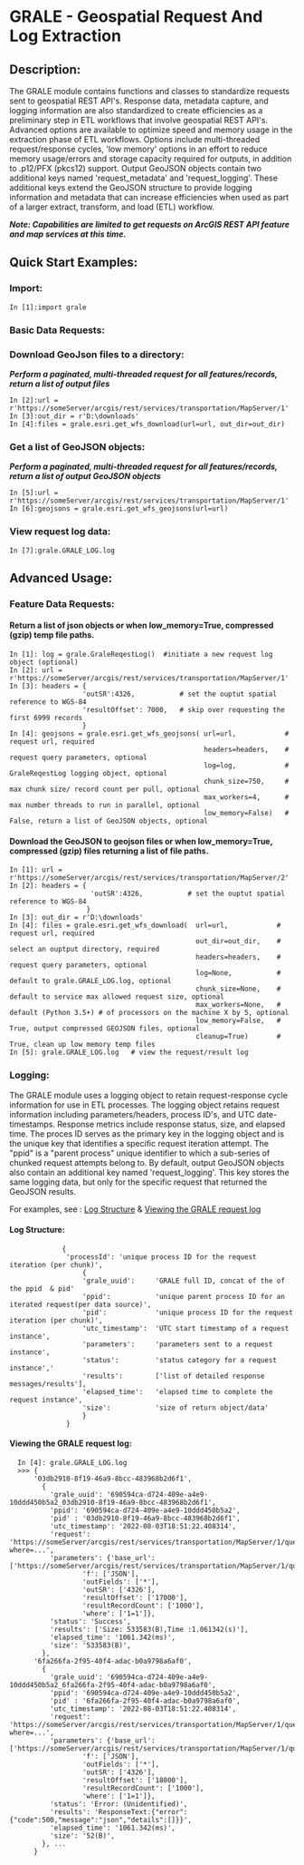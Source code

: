 # GRALE - Geospatial Request And Log Extraction
## Description:
  The GRALE module contains functions and classes to standardize requests sent to geospatial REST API's. Response data, metadata capture, and logging information are also standardized to create efficiencies as a preliminary step in ETL workflows that involve geospatial REST API's.  Advanced options are available to optimize speed and memory usage in the extraction phase of ETL workflows. Options include multi-threaded request/response cycles, 'low memory' options in an effort to reduce memory usage/errors and storage capacity required for outputs, in addition to .p12/PFX (pkcs12) support.  Output GeoJSON objects contain two additional keys named 'request_metadata' and 'request_logging'.  These additional keys extend the GeoJSON structure to provide logging information and metadata that can increase efficiencies when used as part of a larger extract, transform, and load (ETL) workflow.

  ***Note: Capabilities are limited to get requests on ArcGIS REST API feature and map services at this time.*** 
  
## Quick Start Examples:

  ### Import:  
    In [1]:import grale
  ### Basic Data Requests:  
    
  ### Download GeoJson files to a directory:
  ***Perform a paginated, multi-threaded request for all features/records, return a list of output files***
  
    In [2]:url = r'https://someServer/arcgis/rest/services/transportation/MapServer/1'
    In [3]:out_dir = r'D:\downloads'
    In [4]:files = grale.esri.get_wfs_download(url=url, out_dir=out_dir)
    
  ### Get a list of GeoJSON objects:
  ***Perform a paginated, multi-threaded request for all features/records, return a list of output GeoJSON objects***
  
    In [5]:url = r'https://someServer/arcgis/rest/services/transportation/MapServer/1'
    In [6]:geojsons = grale.esri.get_wfs_geojsons(url=url)
    
  ### View request log data:
    In [7]:grale.GRALE_LOG.log
    
## Advanced Usage:

### Feature Data Requests:
  #### Return a list of json objects or when low_memory=True, compressed (gzip) temp file paths.

    In [1]: log = grale.GraleReqestLog()  #initiate a new request log object (optional)
    In [2]: url = r'https://someServer/arcgis/rest/services/transportation/MapServer/1'
    In [3]: headers = {
                      'outSR':4326,           # set the ouptut spatial reference to WGS-84
                      'resultOffset': 7000,   # skip over requesting the first 6999 records
                      }
    In [4]: geojsons = grale.esri.get_wfs_geojsons( url=url,            # request url, required
                                                    headers=headers,    # request query parameters, optional
                                                    log=log,            # GraleReqestLog logging object, optional
                                                    chunk_size=750,     # max chunk size/ record count per pull, optional
                                                    max_workers=4,      # max number threads to run in parallel, optional
                                                    low_memory=False)   # False, return a list of GeoJSON objects, optional
                                                
  #### Download the GeoJSON to geojson files or when low_memory=True, compressed (gzip) files returning a list of file paths.
    In [1]: url = r'https://someServer/arcgis/rest/services/transportation/MapServer/2'
    In [2]: headers = {
                        'outSR':4326,           # set the ouptut spatial reference to WGS-84
                       }
    In [3]: out_dir = r'D:\downloads'
    In [4]: files = grale.esri.get_wfs_download(  url=url,            # request url, required
                                                  out_dir=out_dir,    # select an ouptput directory, required   
                                                  headers=headers,    # request query parameters, optional
                                                  log=None,           # default to grale.GRALE_LOG.log, optional
                                                  chunk_size=None,    # default to service max allowed request size, optional
                                                  max_workers=None,   # default (Python 3.5+) # of processors on the machine X by 5, optional
                                                  low_memory=False,   # True, output compressed GEOJSON files, optional
                                                  cleanup=True)       # True, clean up low memory temp files 
    In [5]: grale.GRALE_LOG.log   # view the request/result log
    
### Logging:
  The GRALE module uses a logging object to retain request-response cycle information for use in ETL processes.  The logging object retains request information     including parameters/headers, process ID's, and  UTC date-timestamps.  Response metrics include response status, size, and elapsed time. The proces ID serves as the primary key in the logging object and is the unique key that identifies a specific request iteration attempt.  The "ppid" is a "parent process" unique identifier  to which a sub-series of chunked request attempts belong to.  By default, output GeoJSON objects also contain an additional key named 'request_logging'.  This key stores the same logging data, but only for the specific request that returned the GeoJSON results.
  
  For examples, see :  [Log Structure](#log-structure) & [Viewing the GRALE request log](#viewing-the-grale-request-log)
#### Log Structure:
                 {
                  'processId': 'unique process ID for the request iteration (per chunk)',
                      {
                      'grale_uuid':     'GRALE full ID, concat of the of the ppid  & pid'
                      'ppid':           'unique parent process ID for an iterated request(per data source)', 
                      'pid':            'unique process ID for the request iteration (per chunk)', 
                      'utc_timestamp':  'UTC start timestamp of a request instance', 
                      'parameters':     'parameters sent to a request instance',   
                      'status':         'status category for a request instance','  
                      'results':        ['list of detailed response messages/results'],
                      'elapsed_time':   'elapsed time to complete the request instance',
                      'size':           'size of return object/data'
                      }
                  }
                
  #### Viewing the GRALE request log:
      In [4]: grale.GRALE_LOG.log
      >>> {
          '03db2910-8f19-46a9-8bcc-483968b2d6f1',
            {	
              'grale_uuid': '690594ca-d724-409e-a4e9-10ddd450b5a2_03db2910-8f19-46a9-8bcc-483968b2d6f1',
              'ppid': '690594ca-d724-409e-a4e9-10ddd450b5a2',
              'pid' : '03db2910-8f19-46a9-8bcc-483968b2d6f1',
              'utc_timestamp': '2022-08-03T18:51:22.408314',
              'request': 'https://someServer/arcgis/rest/services/transportation/MapServer/1/query?where=...',
              'parameters': {'base_url': ['https://someServer/arcgis/rest/services/transportation/MapServer/1/query'],
                      'f': ['JSON'],
                      'outFields': ['*'],
                      'outSR': ['4326'],
                      'resultOffset': ['17000'],
                      'resultRecordCount': ['1000'],
                      'where': ['1=1']},
              'status': 'Success',
              'results': ['Size: 533583(B),Time :1.061342(s)'],
              'elapsed_time': '1061.342(ms)',
              'size': '533583(B)',
            },
          '6fa266fa-2f95-40f4-adac-b0a9798a6af0',
            {	          
              'grale_uuid': '690594ca-d724-409e-a4e9-10ddd450b5a2_6fa266fa-2f95-40f4-adac-b0a9798a6af0',
              'ppid': '690594ca-d724-409e-a4e9-10ddd450b5a2',
              'pid' : '6fa266fa-2f95-40f4-adac-b0a9798a6af0',
              'utc_timestamp': '2022-08-03T18:51:22.408314',
              'request': 'https://someServer/arcgis/rest/services/transportation/MapServer/1/query?where=...',
              'parameters': {'base_url': ['https://someServer/arcgis/rest/services/transportation/MapServer/1/query'],
                      'f': ['JSON'],
                      'outFields': ['*'],
                      'outSR': ['4326'],
                      'resultOffset': ['18000'],
                      'resultRecordCount': ['1000'],
                      'where': ['1=1']},
              'status': 'Error: (Unidentified)',
              'results': 'ResponseText:{"error":{"code":500,"message":"json","details":[]}}',
              'elapsed_time': '1061.342(ms)',
              'size': '52(B)',
            }, ...
          }
